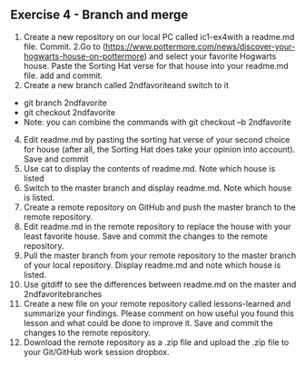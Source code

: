 Exercise 4 - Branch and merge
-----------------------------

1. Create a new repository on our local PC called ic1-ex4with a readme.md file. Commit.
2.Go to (https://www.pottermore.com/news/discover-your-hogwarts-house-on-pottermore)
and select your favorite Hogwarts house. Paste the Sorting Hat verse for that
house into your readme.md file. add and commit.
3. Create a new branch called 2ndfavoriteand switch to it
  * git branch 2ndfavorite
  * git checkout 2ndfavorite
  * Note: you can combine the commands with git checkout –b 2ndfavorite
4. Edit readme.md by pasting the sorting hat verse of your second choice for
house (after all, the Sorting Hat does take your opinion into account).
Save and commit
5. Use cat to display the contents of readme.md. Note which house is listed
6. Switch to the master branch and display readme.md. Note which house is listed.
7. Create a remote repository on GitHub and push the master branch to the remote
repository.
8. Edit readme.md in the remote repository to replace the house with your least
favorite house. Save and commit the changes to the remote repository.
9. Pull the master branch from your remote repository to the master branch of
your local repository. Display readme.md and note which house is listed.
10. Use gitdiff to see the differences between readme.md on the master
and 2ndfavoritebranches
11. Create a new file on your remote repository called lessons-learned and
summarize your findings. Please comment on how useful you found this lesson
and what could be done to improve it. Save and commit the changes to the remote repository.
12. Download the remote repository as a .zip file and upload the .zip file to
your Git/GitHub work session dropbox.
